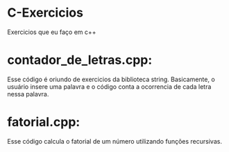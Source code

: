 # C-Exercicios
Exercicios que eu faço em c++

# contador_de_letras.cpp: 
Esse código é oriundo de exercicios da biblioteca string. Basicamente, o usuário insere uma palavra e o código conta a ocorrencia de cada letra nessa palavra.

# fatorial.cpp:
Esse código calcula o fatorial de um número utilizando funções recursivas.
